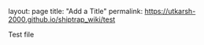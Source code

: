 layout: page
title: "Add a Title"
permalink: https://utkarsh-2000.github.io/shiptrap_wiki/test


Test file
